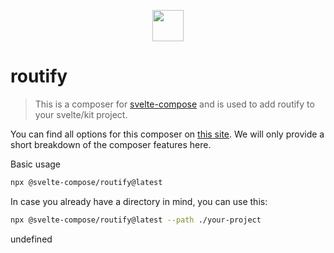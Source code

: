
<p style="text-align: center;">
    <img src="https://svelte-compose.com/composer/routify/logo.svg" height="50" />
</p>

# routify

> This is a composer for [svelte-compose](https://svelte-compose.com) and is used to add routify to your svelte/kit project.

You can find all options for this composer on [this site](https://svelte-compose.com/composer/routify). We will only provide a short breakdown of the composer features here.

Basic usage
```sh
npx @svelte-compose/routify@latest
```

In case you already have a directory in mind, you can use this:
```sh
npx @svelte-compose/routify@latest --path ./your-project
```

undefined
